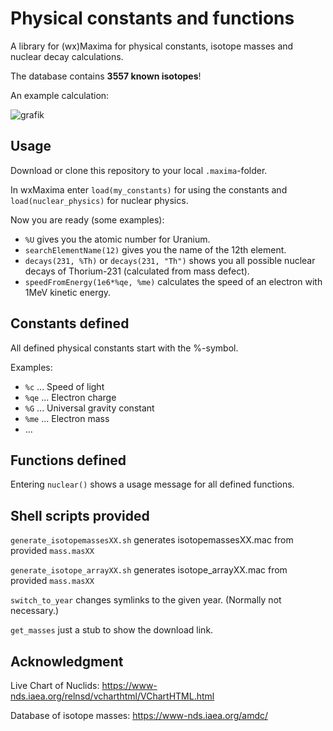 
# Physical constants and functions

A library for (wx)Maxima for physical constants, isotope masses and nuclear decay calculations. 

The database contains **3557 known isotopes**!

An example calculation:

![grafik](https://user-images.githubusercontent.com/36999612/113488006-a13f2f80-94bb-11eb-9f14-e36745c31adf.png)


## Usage

Download or clone this repository to your local `.maxima`-folder.

In wxMaxima enter `load(my_constants)` for using the constants and `load(nuclear_physics)` for nuclear physics.

Now you are ready (some examples):
* `%U` gives you the atomic number for Uranium.
* `searchElementName(12)` gives you the name of the 12th element.
* `decays(231, %Th)` or `decays(231, "Th")` shows you all possible nuclear decays of Thorium-231 (calculated from mass defect).
* `speedFromEnergy(1e6*%qe, %me)` calculates the speed of an electron with 1MeV kinetic energy.

## Constants defined

All defined physical constants start with the %-symbol.

Examples:

* `%c` ... Speed of light 
* `%qe` ... Electron charge
* `%G` ... Universal gravity constant
* `%me` ... Electron mass
* ...

## Functions defined

Entering `nuclear()` shows a usage message for all defined functions.

## Shell scripts provided
`generate_isotopemassesXX.sh` generates isotopemassesXX.mac from provided `mass.masXX`

`generate_isotope_arrayXX.sh` generates isotope_arrayXX.mac from provided `mass.masXX`

`switch_to_year` changes symlinks to the given year. (Normally not necessary.) 

`get_masses` just a stub to show the download link.

## Acknowledgment

Live Chart of Nuclids: https://www-nds.iaea.org/relnsd/vcharthtml/VChartHTML.html 

Database of isotope masses: https://www-nds.iaea.org/amdc/

